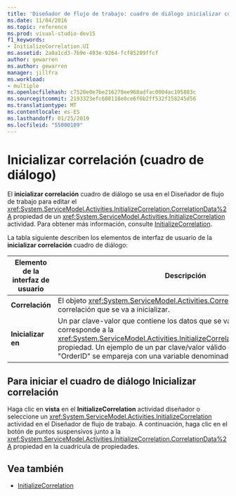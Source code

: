 ```yaml
---
title: 'Diseñador de flujo de trabajo: cuadro de diálogo inicializar correlación'
ms.date: 11/04/2016
ms.topic: reference
ms.prod: visual-studio-dev15
f1_keywords:
- InitializeCorrelation.UI
ms.assetid: 2a0a1cd3-7b9e-493e-9264-fcf85289ffcf
author: gewarren
ms.author: gewarren
manager: jillfra
ms.workload:
- multiple
ms.openlocfilehash: c7520e0e7be216278ee968adfac0004ac195883c
ms.sourcegitcommit: 2193323efc608118e0ce6f6b2ff532f158245d56
ms.translationtype: MT
ms.contentlocale: es-ES
ms.lasthandoff: 01/25/2019
ms.locfileid: "55000109"
---
```

# <a name="initialize-correlation-dialog-box"></a>Inicializar correlación (cuadro de diálogo)

El **inicializar correlación** cuadro de diálogo se usa en el Diseñador de flujo de trabajo para editar el <xref:System.ServiceModel.Activities.InitializeCorrelation.CorrelationData%2A> propiedad de un <xref:System.ServiceModel.Activities.InitializeCorrelation> actividad. Para obtener más información, consulte [InitializeCorrelation](../workflow-designer/initializecorrelation-activity-designer.md).

La tabla siguiente describen los elementos de interfaz de usuario de la **inicializar correlación** cuadro de diálogo:

|Elemento de la interfaz de usuario|Descripción|
|-|-----------------|
|**Correlación**|El objeto <xref:System.ServiceModel.Activities.CorrelationHandle> de la correlación que se va a inicializar.|
|**Inicializar en**|Un par clave-valor que contiene los datos que se van a inicializar. Este valor corresponde a la <xref:System.ServiceModel.Activities.InitializeCorrelation.CorrelationData%2A> propiedad. Un ejemplo de un par clave/valor válido es una clave denominada "OrderID" se empareja con una variable denominada OrderID.|

## <a name="to-launch-the-initialize-correlation-dialog-box"></a>Para iniciar el cuadro de diálogo Inicializar correlación

Haga clic en **vista** en el **InitializeCorrelation** actividad diseñador o seleccione un <xref:System.ServiceModel.Activities.InitializeCorrelation> actividad en el Diseñador de flujo de trabajo. A continuación, haga clic en el botón de puntos suspensivos junto a la <xref:System.ServiceModel.Activities.InitializeCorrelation.CorrelationData%2A> propiedad en la cuadrícula de propiedades.

## <a name="see-also"></a>Vea también

- [InitializeCorrelation](../workflow-designer/initializecorrelation-activity-designer.md)